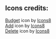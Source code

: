 ## Icons credits:

[Budget](https://icons8.com/icon/vOJR8rCbWi7A/budget) icon by [Icons8](https://icons8.com)  
[Add](https://icons8.com/icon/IA4hgI5aWiHD/add) icon by [Icons8](https://icons8.com)  
[Delete](https://icons8.com/icon/pre7LivdxKxJ/delete) icon by [Icons8](https://icons8.com)  
